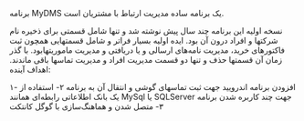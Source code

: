  برنامه MyDMS یک برنامه ساده مدیریت ارتباط با مشتریان است.

 نسخه اولیه این برنامه چند سال پیش نوشته شد و تنها شامل قسمتی برای ذخیره نام شرکتها و افراد درون آن بود. ایده اولیه بسیار فراتر و شامل قسمتهایی همچون ثبت فاکتورهای خرید، مدیریت نامه‌های ارسالی و یا دریافتی و مدیریت ماموریتهابود. با گذر زمان آن قسمتها حذف و تنها دو قسمت مدیریت افراد و مدیریت تماسها باقی ماندند.
 اهداف آینده:


 ۱- افزودن برنامه اندرویید جهت ثبت تماسهای گوشی و انتقال آن به برنامه
۲- استفاده از یک بانک اطلاعاتی رابطه‌ای همانند MySql یا SQLServer جهت چند کاربره شدن برنامه
۳- متصل شدن و هماهنگ‌‌سازی با گوگل کانتکت
